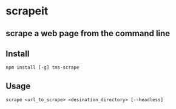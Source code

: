 # scrapeit 
scrape a web page from the command line
---

## Install

```shell
npm install [-g] tms-scrape
```

## Usage

```shell
scrape <url_to_scrape> <desination_directory> [--headless]
```
